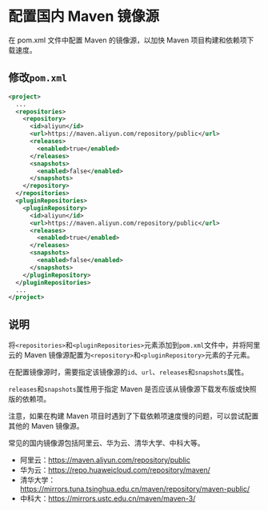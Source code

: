 # 配置国内 Maven 镜像源

在 pom.xml 文件中配置 Maven 的镜像源，以加快 Maven 项目构建和依赖项下载速度。

## 修改`pom.xml`

```xml
<project>
  ...
  <repositories>
    <repository>
      <id>aliyun</id>
      <url>https://maven.aliyun.com/repository/public</url>
      <releases>
        <enabled>true</enabled>
      </releases>
      <snapshots>
        <enabled>false</enabled>
      </snapshots>
    </repository>
  </repositories>
  <pluginRepositories>
    <pluginRepository>
      <id>aliyun</id>
      <url>https://maven.aliyun.com/repository/public</url>
      <releases>
        <enabled>true</enabled>
      </releases>
      <snapshots>
        <enabled>false</enabled>
      </snapshots>
    </pluginRepository>
  </pluginRepositories>
  ...
</project>
```

## 说明

将`<repositories>`和`<pluginRepositories>`元素添加到`pom.xml`文件中，并将阿里云的 Maven 镜像源配置为`<repository>`和`<pluginRepository>`元素的子元素。

在配置镜像源时，需要指定该镜像源的`id`、`url`、`releases`和`snapshots`属性。

`releases`和`snapshots`属性用于指定 Maven 是否应该从镜像源下载发布版或快照版的依赖项。

注意，如果在构建 Maven 项目时遇到了下载依赖项速度慢的问题，可以尝试配置其他的 Maven 镜像源。

常见的国内镜像源包括阿里云、华为云、清华大学、中科大等。

- 阿里云：https://maven.aliyun.com/repository/public
- 华为云：https://repo.huaweicloud.com/repository/maven/
- 清华大学：https://mirrors.tuna.tsinghua.edu.cn/maven/repository/maven-public/
- 中科大：https://mirrors.ustc.edu.cn/maven/maven-3/
